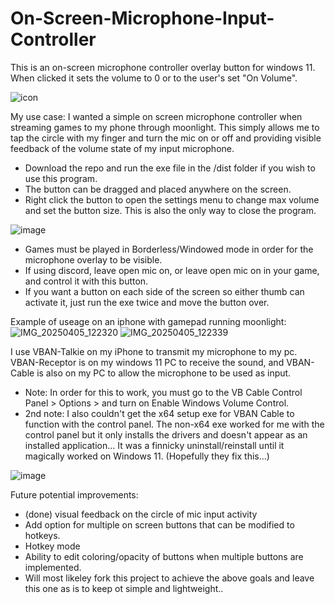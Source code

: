 # On-Screen-Microphone-Input-Controller
This is an on-screen microphone controller overlay button for windows 11. When clicked it sets the volume to 0 or to the user's set "On Volume".

![icon](https://github.com/user-attachments/assets/1cf71ce7-0ea4-4aaf-a393-2a4c47d5f9df)

My use case:
I wanted a simple on screen microphone controller when streaming games to my phone through moonlight. This simply allows me to tap the circle with my finger and turn the mic on or off and providing visible feedback of the volume state of my input microphone. 

- Download the repo and run the exe file in the /dist folder if you wish to use this program.
- The button can be dragged and placed anywhere on the screen.
- Right click the button to open the settings menu to change max volume and set the button size. This is also the only way to close the program.

![image](https://github.com/user-attachments/assets/b7b81d3b-8c06-4b95-86ec-22ca8fa03ffc)

- Games must be played in Borderless/Windowed mode in order for the microphone overlay to be visible.
- If using discord, leave open mic on, or leave open mic on in your game, and control it with this button.
- If you want a button on each side of the screen so either thumb can activate it, just run the exe twice and move the button over.

Example of useage on an iphone with gamepad running moonlight:
![IMG_20250405_122320](https://github.com/user-attachments/assets/ea938592-1cf2-47a9-bfbe-6b524a50c914)
![IMG_20250405_122339](https://github.com/user-attachments/assets/d22c902f-a762-41ae-bafb-9e3797310fe2)


I use VBAN-Talkie on my iPhone to transmit my microphone to my pc. VBAN-Receptor is on my windows 11 PC to receive the sound, and VBAN-Cable is also on my PC to allow the microphone to be used as input. 
- Note: In order for this to work, you must go to the VB Cable Control Panel > Options > and turn on Enable Windows Volume Control.
- 2nd note: I also couldn't get the x64 setup exe for VBAN Cable to function with the control panel. The non-x64 exe worked for me with the control panel but it only installs the drivers and  doesn't appear as an installed application... It was a finnicky uninstall/reinstall until it magically worked on Windows 11. (Hopefully they fix this...)

![image](https://github.com/user-attachments/assets/67aa5c68-4b3a-46bb-bb22-1831efcbfc32)

Future potential improvements:
- (done) visual feedback on the circle of mic input activity
- Add option for multiple on screen buttons that can be modified to hotkeys.
- Hotkey mode
- Ability to edit coloring/opacity of buttons when multiple buttons are implemented.
- Will most likeley fork this project to achieve the above goals and leave this one as is to keep ot simple and lightweight..
